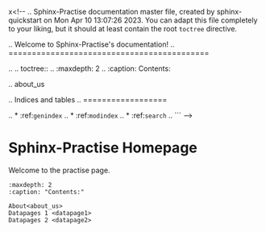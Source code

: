 x<!-- .. Sphinx-Practise documentation master file, created by
   sphinx-quickstart on Mon Apr 10 13:07:26 2023.
   You can adapt this file completely to your liking, but it should at least
   contain the root `toctree` directive.

.. Welcome to Sphinx-Practise's documentation!
.. ===========================================

.. .. toctree::
..    :maxdepth: 2
..    :caption: Contents:

..    about_us


.. Indices and tables
.. ==================

.. * :ref:`genindex`
.. * :ref:`modindex`
.. * :ref:`search`
.. ``` -->

# Sphinx-Practise Homepage

Welcome to the practise page.

```{toctree}
:maxdepth: 2
:caption: "Contents:"

About<about_us>
Datapages 1 <datapage1>
Datapages 2 <datapage2>
```